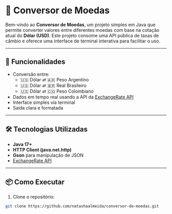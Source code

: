 # 💱 Conversor de Moedas

Bem-vindo ao **Conversor de Moedas**, um projeto simples em Java que permite converter valores entre diferentes moedas com base na cotação atual do **Dólar (USD)**. Este projeto consome uma API pública de taxas de câmbio e oferece uma interface de terminal interativa para facilitar o uso.

---

## 🚀 Funcionalidades

- Conversão entre:
  - 🇺🇸 Dólar ⇄ 🇦🇷 Peso Argentino
  - 🇺🇸 Dólar ⇄ 🇧🇷 Real Brasileiro
  - 🇺🇸 Dólar ⇄ 🇨🇴 Peso Colombiano
- Dados em tempo real usando a API da [ExchangeRate API](https://www.exchangerate-api.com/)
- Interface simples via terminal
- Saída clara e formatada

---

## 🛠️ Tecnologias Utilizadas

- **Java 17+**
- **HTTP Client (java.net.http)**
- **Gson** para manipulação de JSON
- [ExchangeRate API](https://www.exchangerate-api.com/)

---

## 📦 Como Executar

1. Clone o repositório:

```bash
git clone https://github.com/natashaalmeida/conversor-de-moedas.git
